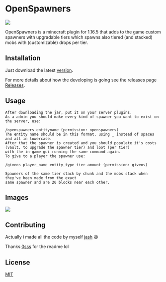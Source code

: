 # OpenSpawners

![](https://media.discordapp.net/attachments/802364992845512728/836125906799558686/openspawners_1.png?width=450&height=450)

OpenSpawners is a minecraft plugin for 1.16.5 that adds to the game custom spawners with upgradable tiers which spawns also tiered (and stacked) mobs with (customizable) drops per tier.

## Installation

Just download the latest [version](https://github.com/jashscript/openspawners/releases/download/1.0-SNAPSHOT/openSpawners-1.0-SNAPSHOT.jar).

For more details about how the developing is going see the releases page [Releases](https://github.com/jashscript/openspawners/releases/tag/1.0-SNAPSHOT).

## Usage
```
After downloading the jar, put it on your server plugins.
As a admin you should make every kind of spawner you want to exist on the server, use:

/openspawners entityname (permission: openspawners)
The entity name should be in this format, using _ instead of spaces and all in lowercase. 
After that the spawner is created and you should populate it's costs (vault, to upgrade the spawner tier) and loot (per tier) 
with the in-game gui running the same command again.
To give to a player the spawner use:

/giveos player_name entity_type tier amount (permission: giveos)

Spawners of the same tier stack by chunk and the mobs stack when they've been made from the exact
same spawner and are 20 blocks near each other.
```
## Images
![](https://media.discordapp.net/attachments/802364992845512728/836124592174530670/unknown.png?width=559&height=400)

## Contributing

Actually i made all the code by myself [jash](https://github.com/jashscript) 😃

Thanks [0sss](https://github.com/0ssss) for the readme lol

## License
[MIT](https://choosealicense.com/licenses/mit/)

